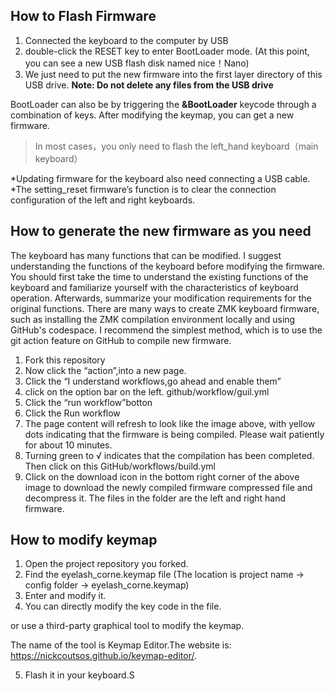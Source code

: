 ## How to Flash Firmware
1. Connected the keyboard to the computer by USB
2. double-click the RESET key to enter BootLoader mode. (At this point, you can see a new USB flash disk named nice！Nano)
3. We just need to put the new firmware into the first layer directory of this USB drive. 
**Note: Do not delete any files from the USB drive**

BootLoader can also be by triggering the **&BootLoader** keycode through a combination of keys. 
After modifying the keymap, you can get a new firmware.

> In most cases，you only need to flash the left_hand keyboard（main keyboard）

*Updating firmware for the  keyboard also need connecting a USB cable.
*The setting_reset firmware’s function is to clear the connection configuration of the left and right keyboards.

## How to generate the new firmware as you need
The keyboard has many functions that can be modified. I suggest understanding the functions of the keyboard before modifying the firmware. You should first take the time to understand the existing functions of the keyboard and familiarize yourself with the characteristics of keyboard operation. Afterwards, summarize your modification requirements for the original functions. There are many ways to create ZMK keyboard firmware, such as installing the ZMK compilation environment locally and using GitHub's codespace. I recommend the simplest method, which is to use the git action feature on GitHub to compile new firmware.

1. Fork this repository
2. Now click the “action”,into a new page.
3. Click the “I understand workflows,go ahead and enable them”
4. click on the option bar on the left. github/workflow/guil.yml
5. Click the “run workflow”botton
6. Click the Run workflow
7. The page content will refresh to look like the image above, with yellow dots indicating that the firmware is being compiled. Please wait patiently for about 10 minutes.
8. Turning green to √ indicates that the compilation has been completed. Then click on this GitHub/workflows/build.yml
9. Click on the download icon in the bottom right corner of the above image to download the newly compiled firmware compressed file and decompress it. The files in the folder are the left and right hand firmware.

## How to modify keymap
1. Open the project repository you forked. 
2. Find the eyelash_corne.keymap file (The location is project name → config folder → eyelash_corne.keymap)
3. Enter and modify it.
4. You can directly modify the key code in the file.

or use a third-party graphical tool to modify the keymap.
 
The name of the tool is Keymap Editor.The website is: https://nickcoutsos.github.io/keymap-editor/.

5. Flash it in your keyboard.S
